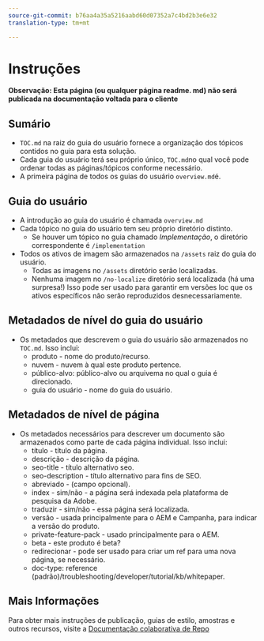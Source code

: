 ```yaml
---
source-git-commit: b76aa4a35a5216aabd60d07352a7c4bd2b3e6e32
translation-type: tm+mt

---
```

# Instruções

**Observação: Esta página (ou qualquer página readme. md) não será publicada na documentação voltada para o cliente**

## Sumário

+ `TOC.md` na raiz do guia do usuário fornece a organização dos tópicos contidos no guia para esta solução.
+ Cada guia do usuário terá seu próprio único, `TOC.md`no qual você pode ordenar todas as páginas/tópicos conforme necessário.
+ A primeira página de todos os guias do usuário `overview.md`é.

## Guia do usuário

+ A introdução ao guia do usuário é chamada `overview.md`
+ Cada tópico no guia do usuário tem seu próprio diretório distinto.
   + Se houver um tópico no guia chamado *Implementação*, o diretório correspondente é `/implementation`
+ Todos os ativos de imagem são armazenados na `/assets` raiz do guia do usuário.
   + Todas as imagens no `/assets` diretório serão localizadas.
   + Nenhuma imagem no `/no-localize` diretório será localizada (há uma surpresa!) Isso pode ser usado para garantir em versões loc que os ativos específicos não serão reproduzidos desnecessariamente.

## Metadados de nível do guia do usuário

+ Os metadados que descrevem o guia do usuário são armazenados no `TOC.md`. Isso inclui:
   + produto - nome do produto/recurso.
   + nuvem - nuvem à qual este produto pertence.
   + público-alvo: público-alvo ou arquivema no qual o guia é direcionado.
   + guia do usuário - nome do guia do usuário.

## Metadados de nível de página

+ Os metadados necessários para descrever um documento são armazenados como parte de cada página individual. Isso inclui:
   + título - título da página.
   + descrição - descrição da página.
   + seo-title - título alternativo seo.
   + seo-description - título alternativo para fins de SEO.
   + abreviado - (campo opcional).
   + index - sim/não - a página será indexada pela plataforma de pesquisa da Adobe.
   + traduzir - sim/não - essa página será localizada.
   + versão - usada principalmente para o AEM e Campanha, para indicar a versão do produto.
   + private-feature-pack - usado principalmente para o AEM.
   + beta - este produto é beta?
   + redirecionar - pode ser usado para criar um ref para uma nova página, se necessário.
   + doc-type: reference (padrão)/troubleshooting/developer/tutorial/kb/whitepaper.

## Mais Informações

Para obter mais instruções de publicação, guias de estilo, amostras e outros recursos, visite a [Documentação colaborativa de Repo](https://git.corp.adobe.com/AdobeDocs/collaborative-doc-instructions)

